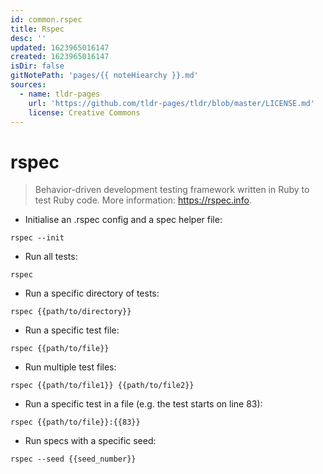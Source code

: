 ```yaml
---
id: common.rspec
title: Rspec
desc: ''
updated: 1623965016147
created: 1623965016147
isDir: false
gitNotePath: 'pages/{{ noteHiearchy }}.md'
sources:
  - name: tldr-pages
    url: 'https://github.com/tldr-pages/tldr/blob/master/LICENSE.md'
    license: Creative Commons
---
```

# rspec

> Behavior-driven development testing framework written in Ruby to test Ruby code.
> More information: <https://rspec.info>.

- Initialise an .rspec config and a spec helper file:

`rspec --init`

- Run all tests:

`rspec`

- Run a specific directory of tests:

`rspec {{path/to/directory}}`

- Run a specific test file:

`rspec {{path/to/file}}`

- Run multiple test files:

`rspec {{path/to/file1}} {{path/to/file2}}`

- Run a specific test in a file (e.g. the test starts on line 83):

`rspec {{path/to/file}}:{{83}}`

- Run specs with a specific seed:

`rspec --seed {{seed_number}}`

